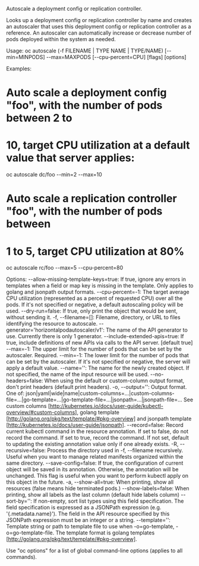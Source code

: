 Autoscale a deployment config or replication controller. 

Looks up a deployment config or replication controller by name and creates an autoscaler that uses this deployment config or replication controller as a reference. An autoscaler can automatically increase or decrease number of pods deployed within the system as needed.

Usage:
  oc autoscale (-f FILENAME | TYPE NAME | TYPE/NAME) [--min=MINPODS] --max=MAXPODS [--cpu-percent=CPU] [flags] [options]

Examples:
  # Auto scale a deployment config "foo", with the number of pods between 2 to
  # 10, target CPU utilization at a default value that server applies:
  oc autoscale dc/foo --min=2 --max=10
  
  # Auto scale a replication controller "foo", with the number of pods between
  # 1 to 5, target CPU utilization at 80%
  oc autoscale rc/foo --max=5 --cpu-percent=80

Options:
      --allow-missing-template-keys=true: If true, ignore any errors in templates when a field or map key is missing in the template. Only applies to golang and jsonpath output formats.
      --cpu-percent=-1: The target average CPU utilization (represented as a percent of requested CPU) over all the pods. If it's not specified or negative, a default autoscaling policy will be used.
      --dry-run=false: If true, only print the object that would be sent, without sending it.
  -f, --filename=[]: Filename, directory, or URL to files identifying the resource to autoscale.
      --generator='horizontalpodautoscaler/v1': The name of the API generator to use. Currently there is only 1 generator.
      --include-extended-apis=true: If true, include definitions of new APIs via calls to the API server. [default true]
      --max=-1: The upper limit for the number of pods that can be set by the autoscaler. Required.
      --min=-1: The lower limit for the number of pods that can be set by the autoscaler. If it's not specified or negative, the server will apply a default value.
      --name='': The name for the newly created object. If not specified, the name of the input resource will be used.
      --no-headers=false: When using the default or custom-column output format, don't print headers (default print headers).
  -o, --output='': Output format. One of: json|yaml|wide|name|custom-columns=...|custom-columns-file=...|go-template=...|go-template-file=...|jsonpath=...|jsonpath-file=... See custom columns [http://kubernetes.io/docs/user-guide/kubectl-overview/#custom-columns], golang template [http://golang.org/pkg/text/template/#pkg-overview] and jsonpath template [http://kubernetes.io/docs/user-guide/jsonpath].
      --record=false: Record current kubectl command in the resource annotation. If set to false, do not record the command. If set to true, record the command. If not set, default to updating the existing annotation value only if one already exists.
  -R, --recursive=false: Process the directory used in -f, --filename recursively. Useful when you want to manage related manifests organized within the same directory.
      --save-config=false: If true, the configuration of current object will be saved in its annotation. Otherwise, the annotation will be unchanged. This flag is useful when you want to perform kubectl apply on this object in the future.
  -a, --show-all=true: When printing, show all resources (false means hide terminated pods.)
      --show-labels=false: When printing, show all labels as the last column (default hide labels column)
      --sort-by='': If non-empty, sort list types using this field specification.  The field specification is expressed as a JSONPath expression (e.g. '{.metadata.name}'). The field in the API resource specified by this JSONPath expression must be an integer or a string.
      --template='': Template string or path to template file to use when -o=go-template, -o=go-template-file. The template format is golang templates [http://golang.org/pkg/text/template/#pkg-overview].

Use "oc options" for a list of global command-line options (applies to all commands).
